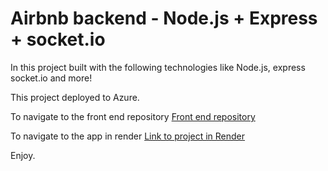 # Airbnb backend - Node.js + Express + socket.io

In this project built with the following technologies like Node.js, express socket.io and more!

This project deployed to Azure.

To navigate to the front end repository [Front end repository](https://github.com/oferGavrilov/AirBNB-clone)

To navigate to the app in render [Link to project in Render](https://airbnb-rktw.onrender.com)

Enjoy.
